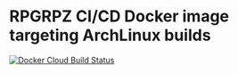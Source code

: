# RPGRPZ CI/CD Docker image targeting ArchLinux builds
[![Docker Cloud Build Status](https://img.shields.io/docker/cloud/build/amphaal/rpgrpz-linux-ci)](https://hub.docker.com/r/amphaal/rpgrpz-linux-ci)
